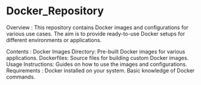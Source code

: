 # Docker_Repository

Overview :
This repository contains Docker images and configurations for various use cases. The aim is to provide ready-to-use Docker setups for different environments or applications.

Contents :
Docker Images Directory: Pre-built Docker images for various applications.
Dockerfiles: Source files for building custom Docker images.
Usage Instructions: Guides on how to use the images and configurations.
Requirements :
Docker installed on your system.
Basic knowledge of Docker commands.
